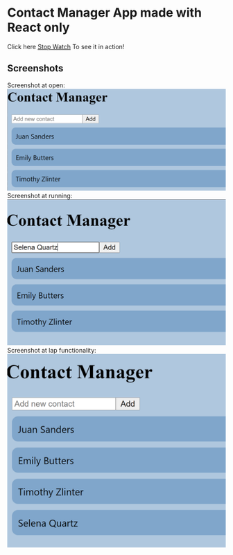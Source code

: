 # Contact Manager App made with React only
Click here [Stop Watch](https://lovelight-247.github.io/contact-manager-react-only/) To see it in action!
<br>
## Screenshots
Screenshot at open:
![img](/screenshots/te.PNG)
<br>
Screenshot at running:
![img](/screenshots/te2.PNG)
<br>
Screenshot at lap functionality:
![img](/screenshots/te3.PNG)
<br>

